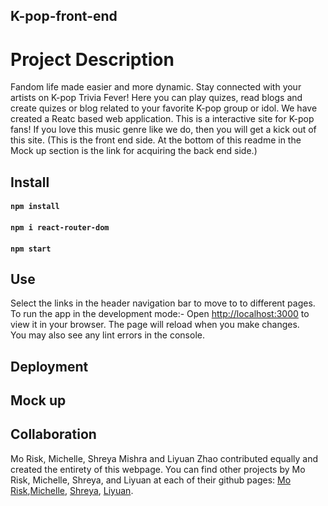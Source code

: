 ## K-pop-front-end
# Project Description
Fandom life made easier and more dynamic. Stay connected with your artists on K-pop Trivia Fever! Here you can play quizes, read blogs and create quizes or blog related to your favorite K-pop group or idol.
We have created a Reatc based web application. This is a interactive site for K-pop fans! If you love this music genre like we do, then you will get a kick out of this site. (This is the front end side. At the bottom of this readme in the Mock up section is the link for acquiring the back end side.)

## Install
#### `npm install` 
#### `npm i react-router-dom` 
#### `npm start`


## Use
Select the links in the header navigation bar to move to to different pages.
To run the app in the development mode:-
Open [http://localhost:3000](http://localhost:3000) to view it in your browser.
The page will reload when you make changes.\
You may also see any lint errors in the console.




## Deployment


## Mock up


## Collaboration

 Mo Risk, Michelle, Shreya Mishra and Liyuan Zhao contributed equally and created the entirety of this webpage. You can find other projects by Mo Risk, Michelle, Shreya, and Liyuan at each of their github pages: [Mo Risk](https://github.com/morisky78),[Michelle](https://github.com/mfarrell23), [Shreya](https://github.com/shreyamishra9618), [Liyuan](https://github.com/LiyuanSilviaZhao).